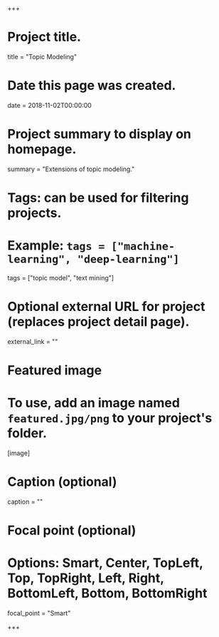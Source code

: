 +++
# Project title.
title = "Topic Modeling"

# Date this page was created.
date = 2018-11-02T00:00:00

# Project summary to display on homepage.
summary = "Extensions of topic modeling."

# Tags: can be used for filtering projects.
# Example: `tags = ["machine-learning", "deep-learning"]`
tags = ["topic model", "text mining"]

# Optional external URL for project (replaces project detail page).
external_link = ""

# Featured image
# To use, add an image named `featured.jpg/png` to your project's folder.
[image]
  # Caption (optional)
  caption = ""

  # Focal point (optional)
  # Options: Smart, Center, TopLeft, Top, TopRight, Left, Right, BottomLeft, Bottom, BottomRight
  focal_point = "Smart"

+++
